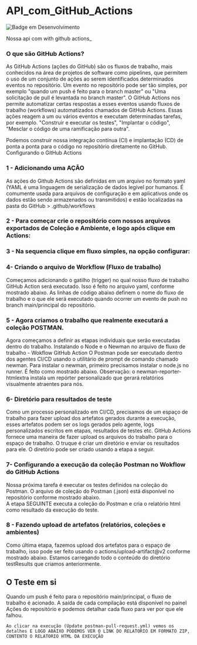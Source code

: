 # API_com_GitHub_Actions 
![Badge em Desenvolvimento](http://img.shields.io/static/v1?label=STATUS&message=%20CONCLUIDO&color=GREEN&style=for-the-badge)

Nossa api com with github actions_

### O que são GitHub Actions?
As GitHub Actions (ações do GitHub) são os fluxos de trabalho, mais conhecidos na área de projetos de software como pipelines, que permitem o uso de um conjunto de ações ao serem identificados determinados eventos  no repositório. Um evento no repositório pode ser tão simples, por exemplo "quando um push é feito para o branch master" ou "Uma solicitação de pull é levantada no branch master". O GitHub Actions nos permite automatizar certas respostas a esses eventos usando fluxos de trabalho (workflows) automatizados chamados de GitHub Actions. Essas ações reagem a um ou vários eventos e executam determinadas tarefas, por exemplo. "Construir e executar os testes", "Implantar o código", "Mesclar o código de uma ramificação para outra".

Podemos construir nossa integração contínua (CI) e implantação (CD) de ponta a ponta para o código no repositório diretamente no GitHub.
Configurando o  GitHub Actions

### 1 - Adicionando uma AÇÃO
As ações do Github Actions são definidas em um arquivo no formato yaml (YAML é uma linguagem de serialização de dados legível por humanos. É comumente usada para arquivos de configuração e em aplicativos onde os dados estão sendo armazenados ou transmitidos) e estão localizadas na pasta do GitHub > .github/workflows
 
### 2 - Para começar crie o repositório com nossos arquivos exportados de Coleção e Ambiente, e logo após clique em Actions: 
 
### 3 - Na sequencia clique em fluxo simples, na opção configurar:
 
### 4- Criando o arquivo de Workflow (Fluxo de trabalho)
Começamos adicionando o gatilho (trigger) no qual nosso fluxo de trabalho GitHub Action será executado. Isso é feito no arquivo yaml, conforme mostrado abaixo. As linhas de código abaixo definem o nome do fluxo de trabalho e o que ele será executado quando ocorrer um evento de push no branch main/principal do repositório.
 
### 5 - Agora criamos o trabalho que realmente executará a coleção POSTMAN.
 
Agora começamos a definir as etapas individuais que serão executadas dentro do trabalho.
Instalando o Node e o Newman no arquivo de fluxo de trabalho - Wokflow GitHub Action 
O Postman pode ser executado dentro dos agentes CI/CD usando o utilitário de prompt de comando chamado newman. Para instalar o newman, primeiro precisamos instalar o node.js no runner. É feito como mostrado abaixo.
Observação: o newman-reporter-htmlextra instala um repórter personalizado que gerará relatórios visualmente atraentes para nós.
 
### 6- Diretório para resultados de teste
Como um processo personalizado em CI/CD, precisamos de um espaço de trabalho para fazer upload dos artefatos gerados durante a execução, esses artefatos podem ser os logs gerados pelo agente, logs personalizados escritos em etapas, resultados de testes etc. GitHub Actions fornece uma maneira de fazer upload os arquivos do trabalho para o espaço de trabalho. O truque é criar um diretório e enviar os resultados para ele. O diretório pode ser criado usando a etapa a seguir.
 

### 7- Configurando a execução da coleção Postman no Wokflow do GitHub Actions
Nossa próxima tarefa é executar os testes definidos na coleção do Postman. O arquivo de coleção do Postman (.json) está disponível no repositório conforme mostrado abaixo.  
A etapa SEGUINTE executa a coleção do Postman e cria o relatório html como resultado da execução do teste.
 
### 8 - Fazendo upload de artefatos (relatórios, coleções e ambientes)
Como última etapa, fazemos upload dos artefatos para o espaço de trabalho, isso pode ser feito usando o actions/upload-artifact@v2 conforme mostrado abaixo. Estamos carregando todo o conteúdo do diretório testResults que criamos anteriormente.
 

## O Teste em si
Quando um push é feito para o repositório main/principal, o fluxo de trabalho é acionado. A saída de cada compilação está disponível no painel Ações do repositório e podemos detalhar cada fluxo para ver por que ele falhou.
 
`Ao clicar na execução (Update postman-pull-request.yml) vemos os detalhes E LOGO ABAIXO PODEMOS VER O LINK DO RELATORIO EM FORMATO ZIP, CONTENTO O RELATORIO HTML DA EXECUÇÃO`
 

 

